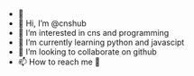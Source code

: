 - 🥇 
- 👋 Hi, I’m @cnshub
- 👀 I’m interested in cns and programming
- 🌱 I’m currently learning python and javascipt
- 💞️ I’m looking to collaborate on github
- 📫 How to reach me 💃




<!---
cnshub/cnshub is a ✨ special ✨ repository because its `README.md` (this file) appears on your GitHub profile.
You can click the Preview link to take a look at your changes.
--->
